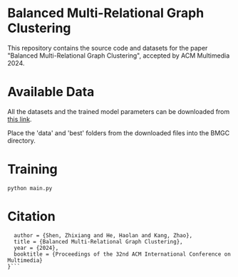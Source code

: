 # Balanced Multi-Relational Graph Clustering

This repository contains the source code and datasets for the paper "Balanced Multi-Relational Graph Clustering", accepted by ACM Multimedia 2024.

# Available Data

All the datasets and the trained model parameters can be downloaded from [this link](https://drive.google.com/file/d/18Nma11U2X4tvc_jvLYl1I3BpFbhRSR0A/view?usp=sharing).

Place the 'data' and 'best' folders from the downloaded files into the BMGC directory.

# Training

`python main.py`

# Citation

```@inproceedings{bmgc,
  author = {Shen, Zhixiang and He, Haolan and Kang, Zhao},
  title = {Balanced Multi-Relational Graph Clustering},
  year = {2024},
  booktitle = {Proceedings of the 32nd ACM International Conference on Multimedia}
}```
